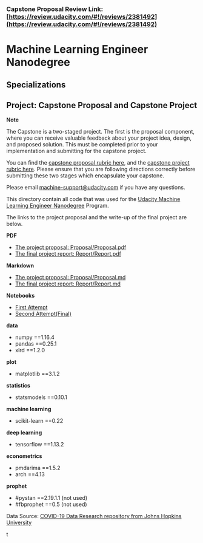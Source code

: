 ### Capstone Proposal Review Link: [https://review.udacity.com/#!/reviews/2381492](https://review.udacity.com/#!/reviews/2381492) ###

# Machine Learning Engineer Nanodegree
## Specializations
## Project: Capstone Proposal and Capstone Project

**Note**

The Capstone is a two-staged project. The first is the proposal component, where you can receive valuable feedback about your project idea, design, and proposed solution. This must be completed prior to your implementation and submitting for the capstone project. 

You can find the [capstone proposal rubric here](https://review.udacity.com/#!/rubrics/410/view), and the [capstone project rubric here](https://review.udacity.com/#!/rubrics/108/view). Please ensure that you are following directions correctly before submitting these two stages which encapsulate your capstone.

Please email [machine-support@udacity.com](mailto:machine-support@udacity.com) if you have any questions.

This directory contain all code that was used for the [Udacity Machine Learning Engineer Nanodegree](https://www.udacity.com/course/machine-learning-engineer-nanodegree--nd009t) Program. 

The links to the project proposal and the write-up of the final 
project are below.

**PDF**
- [The project proposal: Proposal/Proposal.pdf](Proposal/Proposal.pdf) 
- [The final project report: Report/Report.pdf](Report/Report.pdf)

**Markdown**
- [The project proposal: Proposal/Proposal.md](Proposal/Proposal.md) 
- [The final project report: Report/Report.md](Report/Report.md)

**Notebooks**
- [First Attempt](Notebooks/TSFMs1.ipynb)
- [Second Attempt(Final)](Notebooks/TSFMs2.ipynb)

**data**
  - numpy ==1.16.4
  - pandas ==0.25.1
  - xlrd ==1.2.0
 
**plot**
  - matplotlib ==3.1.2

**statistics**
  - statsmodels ==0.10.1

**machine learning**
  - scikit-learn ==0.22

**deep learning**
  - tensorflow ==1.13.2

**econometrics**
  - pmdarima ==1.5.2
  - arch ==4.13

**prophet**
  - #pystan ==2.19.1.1 (not used)
  - #fbprophet ==0.5	  (not used)

Data Source: 
[COVID-19 Data Research repository from Johns Hopkins University](https://github.com/CSSEGISandData/COVID-19/tree/master/csse_covid_19_data/csse_covid_19_time_series)

<!--stackedit_data:
eyJoaXN0b3J5IjpbLTg1MjY5MDk0MF19
-->

t
